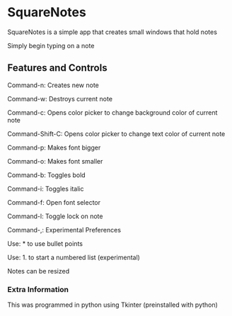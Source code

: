 # SquareNotes

SquareNotes is a simple app that creates small windows that hold notes

Simply begin typing on a note

## Features and Controls

Command-n: Creates new note

Command-w: Destroys current note

Command-c: Opens color picker to change background color of current note

Command-Shift-C: Opens color picker to change text color of current note

Command-p: Makes font bigger

Command-o: Makes font smaller

Command-b: Toggles bold

Command-i: Toggles italic

Command-f: Open font selector

Command-l: Toggle lock on note

Command-,: Experimental Preferences

Use: *  to use bullet points

Use: 1. to start a numbered list (experimental)

Notes can be resized

### Extra Information

This was programmed in python using Tkinter (preinstalled with python)
